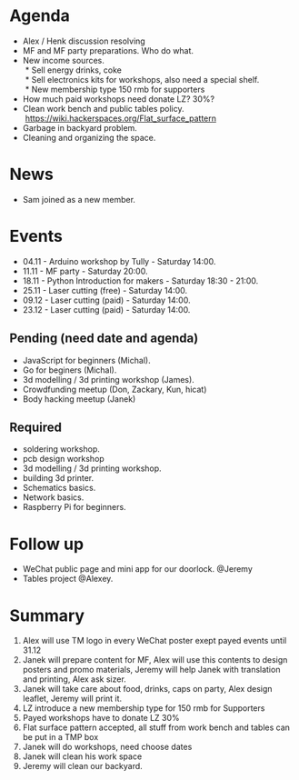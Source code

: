# Agenda

- Alex / Henk discussion resolving   
- MF and MF party preparations. Who do what.    
- New income sources.    
  * Sell energy drinks, coke    
  * Sell electronics kits for workshops, also need a special shelf.     
  * New membership type 150 rmb for supporters    
- How much paid workshops need donate LZ? 30%? 
- Clean work bench and public tables policy.  https://wiki.hackerspaces.org/Flat_surface_pattern    
- Garbage in backyard problem.    
- Cleaning and organizing the space.   

# News

- Sam joined as a new member.  

# Events

- 04.11 - Arduino workshop by Tully - Saturday 14:00.    
- 11.11 - MF party - Saturday 20:00.    
- 18.11 - Python Introduction for makers - Saturday 18:30 - 21:00.    
- 25.11 - Laser cutting (free) - Saturday 14:00.    
- 09.12 - Laser cutting (paid) - Saturday 14:00.    
- 23.12 - Laser cutting (paid) - Saturday 14:00.    

## Pending (need date and agenda)

- JavaScript for beginners (Michal).   
- Go for beginers (Michal).   
- 3d modelling / 3d printing workshop (James).   
- Crowdfunding meetup (Don, Zackary, Kun, hicat)  
- Body hacking meetup (Janek)

## Required

- soldering workshop.  
- pcb design workshop 
- 3d modelling / 3d printing workshop.    
- building 3d printer.   
- Schematics basics.    
- Network basics.  
- Raspberry Pi for beginners.   

# Follow up

- WeChat public page and mini app for our doorlock. @Jeremy   
- Tables project @Alexey.   


# Summary

1. Alex will use TM logo in every WeChat poster exept payed events until 31.12
2. Janek will prepare content for MF, Alex will use this contents to design posters and promo materials, Jeremy will help Janek with translation and printing, Alex ask sizer.   
3. Janek will take care about food, drinks, caps on party, Alex design leaflet, Jeremy will print it.
4. LZ introduce a new membership type for 150 rmb for Supporters
5. Payed workshops have to donate LZ 30%
6. Flat surface pattern accepted, all stuff from work bench and tables can be put in a TMP box
7. Janek will do workshops, need choose dates
8. Janek will clean his work space
9. Jeremy will clean our backyard.
